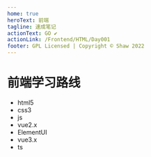 ```yaml
---
home: true
heroText: 前端
tagline: 速成笔记
actionText: GO ✔
actionLink: /Frontend/HTML/Day001
footer: GPL Licensed | Copyright © Shaw 2022
---
```


# 前端学习路线

- html5
- css3
- js
- vue2.x
- ElementUI
- vue3.x
- ts
